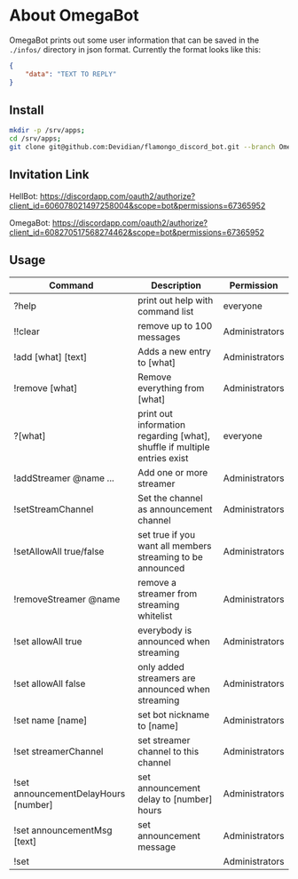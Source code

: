# About OmegaBot

OmegaBot prints out some user information that can be saved in the `./infos/` directory in json format.
Currently the format looks like this:

```json
{
    "data": "TEXT TO REPLY"
}
```

## Install
```bash
mkdir -p /srv/apps;
cd /srv/apps;
git clone git@github.com:Devidian/flamongo_discord_bot.git --branch OmegaBot OmegaBot;
```

## Invitation Link

HellBot:
https://discordapp.com/oauth2/authorize?client_id=606078021497258004&scope=bot&permissions=67365952

OmegaBot:
https://discordapp.com/oauth2/authorize?client_id=608270517568274462&scope=bot&permissions=67365952

## Usage

|Command|Description|Permission|
|-|-|-|
|?help|print out help with command list|everyone|
|!!clear|remove up to 100 messages|Administrators|
|!add [what] [text]|Adds a new entry to [what]|Administrators|
|!remove [what]|Remove everything from [what]|Administrators|
|?[what]|print out information regarding [what], shuffle if multiple entries exist|everyone|
|!addStreamer @name ...|Add one or more streamer|Administrators|
|!setStreamChannel|Set the channel as announcement channel|Administrators|
|!setAllowAll true/false|set true if you want all members streaming to be announced|Administrators|
|!removeStreamer @name|remove a streamer from streaming whitelist|Administrators|
|!set allowAll true|everybody is announced when streaming|Administrators|
|!set allowAll false|only added streamers are announced when streaming|Administrators|
|!set name [name]|set bot nickname to [name]|Administrators|
|!set streamerChannel|set streamer channel to this channel|Administrators|
|!set announcementDelayHours [number]|set announcement delay to [number] hours|Administrators|
|!set announcementMsg [text]|set announcement message|Administrators|
|!set ||Administrators|